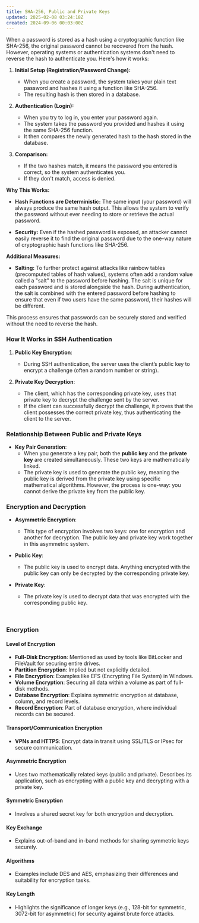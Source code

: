 ```yaml
---
title: SHA-256, Public and Private Keys
updated: 2025-02-08 03:24:18Z
created: 2024-09-06 00:03:00Z
---
```


When a password is stored as a hash using a cryptographic function like SHA-256, the original password cannot be recovered from the hash. However, operating systems or authentication systems don't need to reverse the hash to authenticate you. Here's how it works:

1.  **Initial Setup (Registration/Password Change):**
    
    - When you create a password, the system takes your plain text password and hashes it using a function like SHA-256.
    - The resulting hash is then stored in a database.
2.  **Authentication (Login):**
    
    - When you try to log in, you enter your password again.
    - The system takes the password you provided and hashes it using the same SHA-256 function.
    - It then compares the newly generated hash to the hash stored in the database.
3.  **Comparison:**
    
    - If the two hashes match, it means the password you entered is correct, so the system authenticates you.
    - If they don't match, access is denied.

**Why This Works:**

- **Hash Functions are Deterministic:** The same input (your password) will always produce the same hash output. This allows the system to verify the password without ever needing to store or retrieve the actual password.
    
- **Security:** Even if the hashed password is exposed, an attacker cannot easily reverse it to find the original password due to the one-way nature of cryptographic hash functions like SHA-256.
    

**Additional Measures:**

- **Salting:** To further protect against attacks like rainbow tables (precomputed tables of hash values), systems often add a random value called a "salt" to the password before hashing. The salt is unique for each password and is stored alongside the hash. During authentication, the salt is combined with the entered password before hashing to ensure that even if two users have the same password, their hashes will be different.

This process ensures that passwords can be securely stored and verified without the need to reverse the hash.

### How It Works in SSH Authentication

1.  **Public Key Encryption**:
    
    - During SSH authentication, the server uses the client’s public key to encrypt a challenge (often a random number or string).
2.  **Private Key Decryption**:
    
    - The client, which has the corresponding private key, uses that private key to decrypt the challenge sent by the server.
    - If the client can successfully decrypt the challenge, it proves that the client possesses the correct private key, thus authenticating the client to the server.

### Relationship Between Public and Private Keys

- **Key Pair Generation**:
    - When you generate a key pair, both the **public key** and the **private key** are created simultaneously. These two keys are mathematically linked.
    - The private key is used to generate the public key, meaning the public key is derived from the private key using specific mathematical algorithms. However, the process is one-way: you cannot derive the private key from the public key.

### Encryption and Decryption

- **Asymmetric Encryption**:
    
    - This type of encryption involves two keys: one for encryption and another for decryption. The public key and private key work together in this asymmetric system.
- **Public Key**:
    
    - The public key is used to encrypt data. Anything encrypted with the public key can only be decrypted by the corresponding private key.
- **Private Key**:
    
    - The private key is used to decrypt data that was encrypted with the corresponding public key.

&nbsp;

### **Encryption**

#### **Level of Encryption**

- **Full-Disk Encryption**: Mentioned as used by tools like BitLocker and FileVault for securing entire drives.
- **Partition Encryption**: Implied but not explicitly detailed.
- **File Encryption**: Examples like EFS (Encrypting File System) in Windows.
- **Volume Encryption**: Securing all data within a volume as part of full-disk methods.
- **Database Encryption**: Explains symmetric encryption at database, column, and record levels.
- **Record Encryption**: Part of database encryption, where individual records can be secured.

#### **Transport/Communication Encryption**

- **VPNs and HTTPS**: Encrypt data in transit using SSL/TLS or IPsec for secure communication.

#### **Asymmetric Encryption**

- Uses two mathematically related keys (public and private). Describes its application, such as encrypting with a public key and decrypting with a private key.

#### **Symmetric Encryption**

- Involves a shared secret key for both encryption and decryption.

#### **Key Exchange**

- Explains out-of-band and in-band methods for sharing symmetric keys securely.

#### **Algorithms**

- Examples include DES and AES, emphasizing their differences and suitability for encryption tasks.

#### **Key Length**

- Highlights the significance of longer keys (e.g., 128-bit for symmetric, 3072-bit for asymmetric) for security against brute force attacks.

&nbsp;

&nbsp;